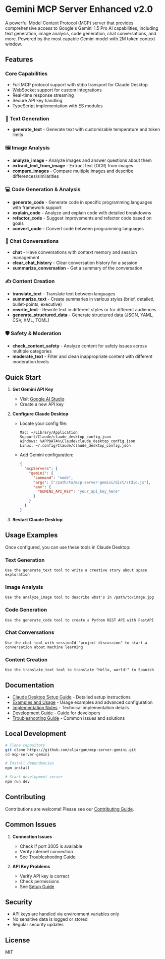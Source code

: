 # Gemini MCP Server Enhanced v2.0

A powerful Model Context Protocol (MCP) server that provides comprehensive access to Google's Gemini 1.5 Pro AI capabilities, including text generation, image analysis, code generation, chat conversations, and more. Powered by the most capable Gemini model with 2M token context window.

## Features

### Core Capabilities
- Full MCP protocol support with stdio transport for Claude Desktop
- WebSocket support for custom integrations
- Real-time response streaming
- Secure API key handling
- TypeScript implementation with ES modules

### 🚀 Text Generation
- **generate_text** - Generate text with customizable temperature and token limits

### 🖼️ Image Analysis
- **analyze_image** - Analyze images and answer questions about them
- **extract_text_from_image** - Extract text (OCR) from images
- **compare_images** - Compare multiple images and describe differences/similarities

### 💻 Code Generation & Analysis
- **generate_code** - Generate code in specific programming languages with framework support
- **explain_code** - Analyze and explain code with detailed breakdowns
- **refactor_code** - Suggest improvements and refactor code based on goals
- **convert_code** - Convert code between programming languages

### 💬 Chat Conversations
- **chat** - Have conversations with context memory and session management
- **clear_chat_history** - Clear conversation history for a session
- **summarize_conversation** - Get a summary of the conversation

### ✍️ Content Creation
- **translate_text** - Translate text between languages
- **summarize_text** - Create summaries in various styles (brief, detailed, bullet-points, executive)
- **rewrite_text** - Rewrite text in different styles or for different audiences
- **generate_structured_data** - Generate structured data (JSON, YAML, CSV, XML, TOML)

### 🛡️ Safety & Moderation
- **check_content_safety** - Analyze content for safety issues across multiple categories
- **moderate_text** - Filter and clean inappropriate content with different moderation levels

## Quick Start

1. **Get Gemini API Key**
   - Visit [Google AI Studio](https://makersuite.google.com/app/apikey)
   - Create a new API key

2. **Configure Claude Desktop**
   - Locate your config file:
     ```
     Mac: ~/Library/Application Support/Claude/claude_desktop_config.json
     Windows: %APPDATA%\Claude\claude_desktop_config.json
     Linux: ~/.config/Claude/claude_desktop_config.json
     ```
   - Add Gemini configuration:
     ```json
     {
       "mcpServers": {
         "gemini": {
           "command": "node",
           "args": ["/path/to/mcp-server-gemini/dist/stdio.js"],
           "env": {
             "GEMINI_API_KEY": "your_api_key_here"
           }
         }
       }
     }
     ```

3. **Restart Claude Desktop**

## Usage Examples

Once configured, you can use these tools in Claude Desktop:

### Text Generation
```
Use the generate_text tool to write a creative story about space exploration
```

### Image Analysis
```
Use the analyze_image tool to describe what's in /path/to/image.jpg
```

### Code Generation
```
Use the generate_code tool to create a Python REST API with FastAPI
```

### Chat Conversations
```
Use the chat tool with sessionId "project-discussion" to start a conversation about machine learning
```

### Content Creation
```
Use the translate_text tool to translate "Hello, world!" to Spanish
```

## Documentation

- [Claude Desktop Setup Guide](docs/claude-desktop-setup.md) - Detailed setup instructions
- [Examples and Usage](docs/examples.md) - Usage examples and advanced configuration
- [Implementation Notes](docs/implementation-notes.md) - Technical implementation details
- [Development Guide](docs/development-guide.md) - Guide for developers
- [Troubleshooting Guide](docs/troubleshooting.md) - Common issues and solutions

## Local Development

```bash
# Clone repository
git clone https://github.com/aliargun/mcp-server-gemini.git
cd mcp-server-gemini

# Install dependencies
npm install

# Start development server
npm run dev
```

## Contributing

Contributions are welcome! Please see our [Contributing Guide](CONTRIBUTING.md).

## Common Issues

1. **Connection Issues**
   - Check if port 3005 is available
   - Verify internet connection
   - See [Troubleshooting Guide](docs/troubleshooting.md)

2. **API Key Problems**
   - Verify API key is correct
   - Check permissions
   - See [Setup Guide](docs/claude-desktop-setup.md)

## Security

- API keys are handled via environment variables only
- No sensitive data is logged or stored
- Regular security updates

## License

MIT